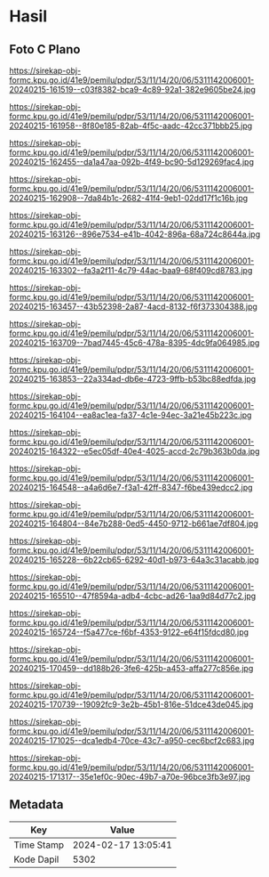 # Hasil

## Foto C Plano

https://sirekap-obj-formc.kpu.go.id/41e9/pemilu/pdpr/53/11/14/20/06/5311142006001-20240215-161519--c03f8382-bca9-4c89-92a1-382e9605be24.jpg

https://sirekap-obj-formc.kpu.go.id/41e9/pemilu/pdpr/53/11/14/20/06/5311142006001-20240215-161958--8f80e185-82ab-4f5c-aadc-42cc371bbb25.jpg

https://sirekap-obj-formc.kpu.go.id/41e9/pemilu/pdpr/53/11/14/20/06/5311142006001-20240215-162455--da1a47aa-092b-4f49-bc90-5d129269fac4.jpg

https://sirekap-obj-formc.kpu.go.id/41e9/pemilu/pdpr/53/11/14/20/06/5311142006001-20240215-162908--7da84b1c-2682-41f4-9eb1-02dd17f1c16b.jpg

https://sirekap-obj-formc.kpu.go.id/41e9/pemilu/pdpr/53/11/14/20/06/5311142006001-20240215-163126--896e7534-e41b-4042-896a-68a724c8644a.jpg

https://sirekap-obj-formc.kpu.go.id/41e9/pemilu/pdpr/53/11/14/20/06/5311142006001-20240215-163302--fa3a2f11-4c79-44ac-baa9-68f409cd8783.jpg

https://sirekap-obj-formc.kpu.go.id/41e9/pemilu/pdpr/53/11/14/20/06/5311142006001-20240215-163457--43b52398-2a87-4acd-8132-f6f373304388.jpg

https://sirekap-obj-formc.kpu.go.id/41e9/pemilu/pdpr/53/11/14/20/06/5311142006001-20240215-163709--7bad7445-45c6-478a-8395-4dc9fa064985.jpg

https://sirekap-obj-formc.kpu.go.id/41e9/pemilu/pdpr/53/11/14/20/06/5311142006001-20240215-163853--22a334ad-db6e-4723-9ffb-b53bc88edfda.jpg

https://sirekap-obj-formc.kpu.go.id/41e9/pemilu/pdpr/53/11/14/20/06/5311142006001-20240215-164104--ea8ac1ea-fa37-4c1e-94ec-3a21e45b223c.jpg

https://sirekap-obj-formc.kpu.go.id/41e9/pemilu/pdpr/53/11/14/20/06/5311142006001-20240215-164322--e5ec05df-40e4-4025-accd-2c79b363b0da.jpg

https://sirekap-obj-formc.kpu.go.id/41e9/pemilu/pdpr/53/11/14/20/06/5311142006001-20240215-164548--a4a6d6e7-f3a1-42ff-8347-f6be439edcc2.jpg

https://sirekap-obj-formc.kpu.go.id/41e9/pemilu/pdpr/53/11/14/20/06/5311142006001-20240215-164804--84e7b288-0ed5-4450-9712-b661ae7df804.jpg

https://sirekap-obj-formc.kpu.go.id/41e9/pemilu/pdpr/53/11/14/20/06/5311142006001-20240215-165228--6b22cb65-6292-40d1-b973-64a3c31acabb.jpg

https://sirekap-obj-formc.kpu.go.id/41e9/pemilu/pdpr/53/11/14/20/06/5311142006001-20240215-165510--47f8594a-adb4-4cbc-ad26-1aa9d84d77c2.jpg

https://sirekap-obj-formc.kpu.go.id/41e9/pemilu/pdpr/53/11/14/20/06/5311142006001-20240215-165724--f5a477ce-f6bf-4353-9122-e64f15fdcd80.jpg

https://sirekap-obj-formc.kpu.go.id/41e9/pemilu/pdpr/53/11/14/20/06/5311142006001-20240215-170459--dd188b26-3fe6-425b-a453-affa277c856e.jpg

https://sirekap-obj-formc.kpu.go.id/41e9/pemilu/pdpr/53/11/14/20/06/5311142006001-20240215-170739--19092fc9-3e2b-45b1-816e-51dce43de045.jpg

https://sirekap-obj-formc.kpu.go.id/41e9/pemilu/pdpr/53/11/14/20/06/5311142006001-20240215-171025--dca1edb4-70ce-43c7-a950-cec6bcf2c683.jpg

https://sirekap-obj-formc.kpu.go.id/41e9/pemilu/pdpr/53/11/14/20/06/5311142006001-20240215-171317--35e1ef0c-90ec-49b7-a70e-96bce3fb3e97.jpg


## Metadata

| Key        | Value               |
| ---------- | ------------------- |
| Time Stamp | 2024-02-17 13:05:41 |
| Kode Dapil | 5302                |



